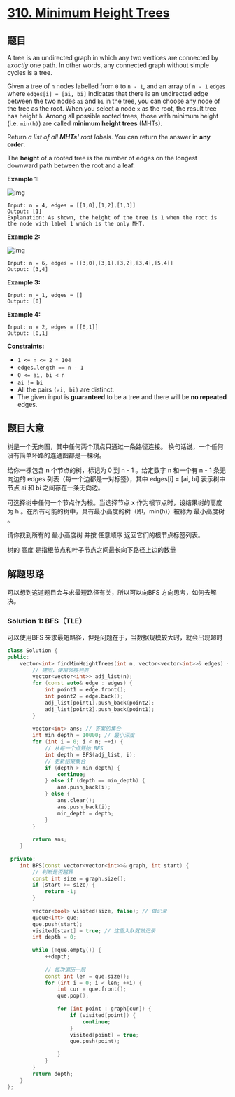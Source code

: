 # [310. Minimum Height Trees](https://leetcode-cn.com/problems/minimum-height-trees/)

## 题目

A tree is an undirected graph in which any two vertices are connected by *exactly* one path. In other words, any connected graph without simple cycles is a tree.

Given a tree of `n` nodes labelled from `0` to `n - 1`, and an array of `n - 1` `edges` where `edges[i] = [ai, bi]` indicates that there is an undirected edge between the two nodes `ai` and `bi` in the tree, you can choose any node of the tree as the root. When you select a node `x` as the root, the result tree has height `h`. Among all possible rooted trees, those with minimum height (i.e. `min(h)`) are called **minimum height trees** (MHTs).

Return *a list of all **MHTs'** root labels*. You can return the answer in **any order**.

The **height** of a rooted tree is the number of edges on the longest downward path between the root and a leaf.

 

**Example 1:**

![img](https://assets.leetcode.com/uploads/2020/09/01/e1.jpg)

```
Input: n = 4, edges = [[1,0],[1,2],[1,3]]
Output: [1]
Explanation: As shown, the height of the tree is 1 when the root is the node with label 1 which is the only MHT.
```

**Example 2:**

![img](https://assets.leetcode.com/uploads/2020/09/01/e2.jpg)

```
Input: n = 6, edges = [[3,0],[3,1],[3,2],[3,4],[5,4]]
Output: [3,4]
```

**Example 3:**

```
Input: n = 1, edges = []
Output: [0]
```

**Example 4:**

```
Input: n = 2, edges = [[0,1]]
Output: [0,1]
```

 

**Constraints:**

- `1 <= n <= 2 * 104`
- `edges.length == n - 1`
- `0 <= ai, bi < n`
- `ai != bi`
- All the pairs `(ai, bi)` are distinct.
- The given input is **guaranteed** to be a tree and there will be **no repeated** edges.

## 题目大意

树是一个无向图，其中任何两个顶点只通过一条路径连接。 换句话说，一个任何没有简单环路的连通图都是一棵树。

给你一棵包含 n 个节点的树，标记为 0 到 n - 1 。给定数字 n 和一个有 n - 1 条无向边的 edges 列表（每一个边都是一对标签），其中 edges[i] = [ai, bi] 表示树中节点 ai 和 bi 之间存在一条无向边。

可选择树中任何一个节点作为根。当选择节点 x 作为根节点时，设结果树的高度为 h 。在所有可能的树中，具有最小高度的树（即，min(h)）被称为 最小高度树 。

请你找到所有的 最小高度树 并按 任意顺序 返回它们的根节点标签列表。

树的 高度 是指根节点和叶子节点之间最长向下路径上边的数量

## 解题思路

可以想到这道题目会与求最短路径有关，所以可以向BFS 方向思考，如何去解决。

### Solution 1: BFS（TLE）

可以使用BFS 来求最短路径，但是问题在于，当数据规模较大时，就会出现超时

````c++
class Solution {
public:
    vector<int> findMinHeightTrees(int n, vector<vector<int>>& edges) {
        // 建图，使用邻接列表
        vector<vector<int>> adj_list(n);
        for (const auto& edge : edges) {
            int point1 = edge.front();
            int point2 = edge.back();
            adj_list[point1].push_back(point2);
            adj_list[point2].push_back(point1);
        }
        
        vector<int> ans; // 答案的集合
        int min_depth = 10000; // 最小深度
        for (int i = 0; i < n; ++i) {
            // 从每一个点开始 BFS
            int depth = BFS(adj_list, i);
            // 更新结果集合
            if (depth > min_depth) {
                continue;
            } else if (depth == min_depth) {
                ans.push_back(i);
            } else {
                ans.clear();
                ans.push_back(i);
                min_depth = depth;
            }
        }
        
        return ans;
    }
    
 private:
    int BFS(const vector<vector<int>>& graph, int start) {
        // 判断是否越界
        const int size = graph.size();
        if (start >= size) {
            return -1;
        }
        
        vector<bool> visited(size, false); // 做记录
        queue<int> que;
        que.push(start);
        visited[start] = true; // 这里入队就做记录
        int depth = 0;
        
        while (!que.empty()) {
            ++depth;
            
            // 每次遍历一层
            const int len = que.size();
            for (int i = 0; i < len; ++i) {
                int cur = que.front();
                que.pop();
                
                for (int point : graph[cur]) {
                    if (visited[point]) {
                        continue;
                    }
                    visited[point] = true;
                    que.push(point);
                    
                }
            }
        }
        return depth;
    }
};
````

